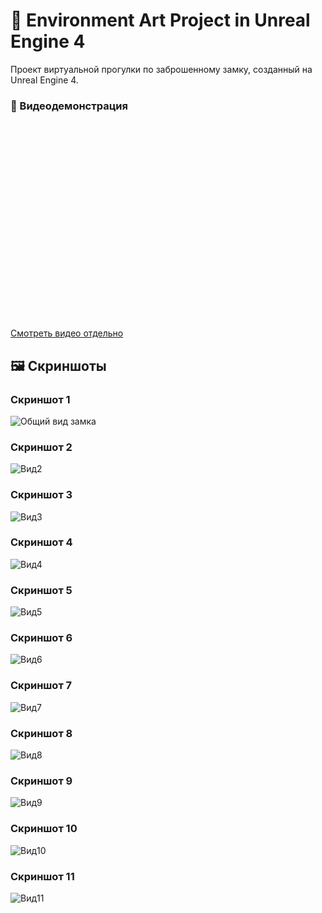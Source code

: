  # 🌟  Environment Art Project in Unreal Engine 4

Проект виртуальной прогулки по заброшенному замку, созданный на Unreal Engine 4.

  ### 🎥 Видеодемонстрация

<iframe width="560" height="315" 
        src="ttps://vimeo.com/1031526987/248cec758c?share=copy" 
        title="YouTube video player" 
        frameborder="0" 
        allow="accelerometer; autoplay; clipboard-write; encrypted-media; gyroscope; picture-in-picture" 
        allowfullscreen>
</iframe>

[Смотреть видео отдельно](https://vimeo.com/1031526987/248cec758c?share=copy)


## 🖼 Скриншоты
### Скриншот 1 
![Общий вид замка](https://github.com/Mirabird/Unreal_Project4/blob/Pic_Video/elmirabell-highresscreenshot00017.jpg?raw=true)

### Скриншот 2
![Вид2](https://github.com/Mirabird/Unreal_Project4/blob/Pic_Video/elmirabell-highresscreenshot00006.jpg?raw=true)

### Скриншот 3
![Вид3](https://github.com/Mirabird/Unreal_Project4/blob/Pic_Video/elmirabell-highresscreenshot00008.jpg?raw=true)

### Скриншот 4
![Вид4](https://github.com/Mirabird/Unreal_Project4/blob/Pic_Video/elmirabell-highresscreenshot00002.jpg?raw=true)

### Скриншот 5
![Вид5](https://github.com/Mirabird/Unreal_Project4/blob/Pic_Video/elmirabell-highresscreenshot00010.jpg?raw=true)

### Скриншот 6
![Вид6](https://github.com/Mirabird/Unreal_Project4/blob/Pic_Video/elmirabell-highresscreenshot00012.jpg?raw=true)

### Скриншот 7
![Вид7](https://github.com/Mirabird/Unreal_Project4/blob/Pic_Video/elmirabell-highresscreenshot00011.jpg?raw=true)

### Скриншот 8
![Вид8](https://github.com/Mirabird/Unreal_Project4/blob/Pic_Video/elmirabell-highresscreenshot00013.jpg?raw=true)

### Скриншот 9
![Вид9](https://github.com/Mirabird/Unreal_Project4/blob/Pic_Video/elmirabell-highresscreenshot00018.jpg?raw=true)

### Скриншот 10
![Вид10](https://github.com/Mirabird/Unreal_Project4/blob/Pic_Video/elmirabell-highresscreenshot00019.jpg?raw=true)

### Скриншот 11
![Вид11](https://github.com/Mirabird/Unreal_Project4/blob/Pic_Video/elmirabell-highresscreenshot00020.jpg?raw=true)


